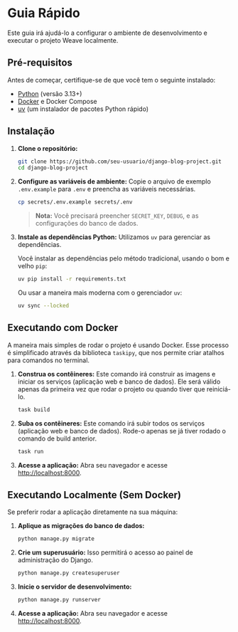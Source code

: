 # Guia Rápido

Este guia irá ajudá-lo a configurar o ambiente de desenvolvimento e executar o projeto Weave localmente.

## Pré-requisitos

Antes de começar, certifique-se de que você tem o seguinte instalado:
- [Python](https://www.python.org/downloads/) (versão 3.13+)
- [Docker](https://www.docker.com/products/docker-desktop/) e Docker Compose
- [uv](https://github.com/astral-sh/uv) (um instalador de pacotes Python rápido)

## Instalação

1.  **Clone o repositório:**
    ```bash
    git clone https://github.com/seu-usuario/django-blog-project.git
    cd django-blog-project
    ```

2.  **Configure as variáveis de ambiente:**
    Copie o arquivo de exemplo `.env.example` para `.env` e preencha as variáveis necessárias.

    ```bash
    cp secrets/.env.example secrets/.env
    ```
    > **Nota:** Você precisará preencher `SECRET_KEY`, `DEBUG`, e as configurações do banco de dados.

3.  **Instale as dependências Python:**
    Utilizamos `uv` para gerenciar as dependências.
    
    Você instalar as dependências pelo método tradicional, usando o bom e velho `pip`:

    ```bash
    uv pip install -r requirements.txt
    ```

    Ou usar a maneira mais moderna com o gerenciador `uv`:
    
    ```bash
    uv sync --locked
    ```

## Executando com Docker

A maneira mais simples de rodar o projeto é usando Docker. Esse processo é simplificado através da biblioteca `taskipy`, que nos permite criar atalhos para comandos no terminal.

1.  **Construa os contêineres:**
    Este comando irá construir as imagens e iniciar os serviços (aplicação web e banco de dados).
    Ele será válido apenas da primeira vez que rodar o projeto ou quando tiver que reiniciá-lo.

    ```bash
    task build
    ```

2.  **Suba os contêineres:**
    Este comando irá subir todos os serviços (aplicação web e banco de dados). Rode-o apenas se já tiver rodado o comando de build anterior.

    ```bash
    task run
    ```

3.  **Acesse a aplicação:**
    Abra seu navegador e acesse [http://localhost:8000](http://localhost:8000).

## Executando Localmente (Sem Docker)

Se preferir rodar a aplicação diretamente na sua máquina:

1.  **Aplique as migrações do banco de dados:**
    ```bash
    python manage.py migrate
    ```

2.  **Crie um superusuário:**
    Isso permitirá o acesso ao painel de administração do Django.
    ```bash
    python manage.py createsuperuser
    ```

3.  **Inicie o servidor de desenvolvimento:**
    ```bash
    python manage.py runserver
    ```

4.  **Acesse a aplicação:**
    Abra seu navegador e acesse [http://localhost:8000](http://localhost:8000).